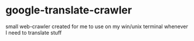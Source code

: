 # google-translate-crawler
small web-crawler created for me to use on my win/unix terminal whenever I need to translate stuff

